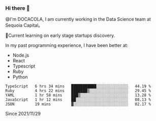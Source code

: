 ### Hi there 👋

<!--
**fengliu222/fengliu222** is a ✨ _special_ ✨ repository because its `README.md` (this file) appears on your GitHub profile.

Here are some ideas to get you started:

- 🔭 I’m currently working on ...
- 🌱 I’m currently learning ...
- 👯 I’m looking to collaborate on ...
- 🤔 I’m looking for help with ...
- 💬 Ask me about ...
- 📫 How to reach me: ...
- 😄 Pronouns: ...
- ⚡ Fun fact: ...
-->

😄I'm DOCACOLA, I am currently working in the Data Science team at Sequoia Capital。

🌱Current learning on early stage startups discovery.

In my past programming experience, I have been better at:
- Node.js
- React
- Typescript
- Ruby
- Python



<!--START_SECTION:waka-->
```text
TypeScript   6 hrs 34 mins   ███████████░░░░░░░░░░░░░░   44.19 % 
Ruby         4 hrs 22 mins   ███████▒░░░░░░░░░░░░░░░░░   29.45 % 
YAML         1 hr 58 mins    ███▒░░░░░░░░░░░░░░░░░░░░░   13.28 % 
JavaScript   1 hr 12 mins    ██░░░░░░░░░░░░░░░░░░░░░░░   08.13 % 
JSON         19 mins         ▓░░░░░░░░░░░░░░░░░░░░░░░░   02.17 % 
```
<!--END_SECTION:waka-->
Since 2021/11/29
